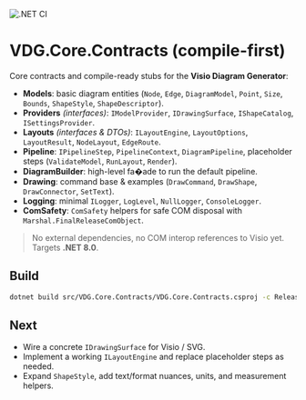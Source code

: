 ![.NET CI](https://github.com/justinwj/Visio-Diagram-Generator/actions/workflows/dotnet.yml/badge.svg)


# VDG.Core.Contracts (compile-first)

Core contracts and compile-ready stubs for the **Visio Diagram Generator**:

- **Models**: basic diagram entities (`Node`, `Edge`, `DiagramModel`, `Point`, `Size`, `Bounds`, `ShapeStyle`, `ShapeDescriptor`).
- **Providers** *(interfaces)*: `IModelProvider`, `IDrawingSurface`, `IShapeCatalog`, `ISettingsProvider`.
- **Layouts** *(interfaces & DTOs)*: `ILayoutEngine`, `LayoutOptions`, `LayoutResult`, `NodeLayout`, `EdgeRoute`.
- **Pipeline**: `IPipelineStep`, `PipelineContext`, `DiagramPipeline`, placeholder steps (`ValidateModel`, `RunLayout`, `Render`).
- **DiagramBuilder**: high-level fa�ade to run the default pipeline.
- **Drawing**: command base & examples (`DrawCommand`, `DrawShape`, `DrawConnector`, `SetText`).
- **Logging**: minimal `ILogger`, `LogLevel`, `NullLogger`, `ConsoleLogger`.
- **ComSafety**: `ComSafety` helpers for safe COM disposal with `Marshal.FinalReleaseComObject`.

> No external dependencies, no COM interop references to Visio yet. Targets **.NET 8.0**.

## Build

```bash
dotnet build src/VDG.Core.Contracts/VDG.Core.Contracts.csproj -c Release
```

## Next

- Wire a concrete `IDrawingSurface` for Visio / SVG.
- Implement a working `ILayoutEngine` and replace placeholder steps as needed.
- Expand `ShapeStyle`, add text/format nuances, units, and measurement helpers.
